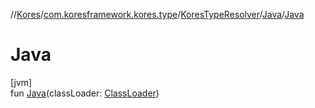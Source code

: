 //[Kores](../../../../index.md)/[com.koresframework.kores.type](../../index.md)/[KoresTypeResolver](../index.md)/[Java](index.md)/[Java](-java.md)

# Java

[jvm]\
fun [Java](-java.md)(classLoader: [ClassLoader](https://docs.oracle.com/javase/8/docs/api/java/lang/ClassLoader.html))
